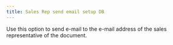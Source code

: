 ```yaml
---
title: Sales Rep send email setup DB
---
```



Use this option to send e-mail to the e-mail address of the sales representative  of the document.
